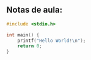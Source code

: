 ## Notas de aula: 

```C
#include <stdio.h>

int main() {
    printf("Hello World!\n");
    return 0;
}
```
